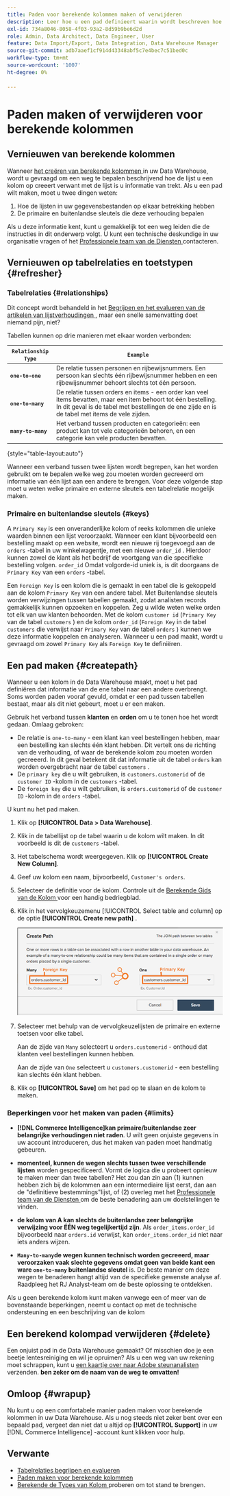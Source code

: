 ```yaml
---
title: Paden voor berekende kolommen maken of verwijderen
description: Leer hoe u een pad definieert waarin wordt beschreven hoe de tabel waarin u een kolom maakt, verwant is aan de tabel waaruit u gegevens aan het ophalen bent.
exl-id: 734a8046-8058-4f03-93a2-8d59b9be6d2d
role: Admin, Data Architect, Data Engineer, User
feature: Data Import/Export, Data Integration, Data Warehouse Manager
source-git-commit: adb7aaef1cf914d43348abf5c7e4bec7c51bed0c
workflow-type: tm+mt
source-wordcount: '1007'
ht-degree: 0%

---
```


# Paden maken of verwijderen voor berekende kolommen

## Vernieuwen van berekende kolommen

Wanneer [ het creëren van berekende kolommen ](../data-warehouse-mgr/creating-calculated-columns.md) in uw Data Warehouse, wordt u gevraagd om een weg te bepalen beschrijvend hoe de lijst u een kolom op creeert verwant met de lijst is u informatie van trekt. Als u een pad wilt maken, moet u twee dingen weten:

1. Hoe de lijsten in uw gegevensbestanden op elkaar betrekking hebben
1. De primaire en buitenlandse sleutels die deze verhouding bepalen

Als u deze informatie kent, kunt u gemakkelijk tot een weg leiden die de instructies in dit onderwerp volgt. U kunt een technische deskundige in uw organisatie vragen of het [ Professionele team van de Diensten ](https://experienceleague.adobe.com/docs/commerce-knowledge-base/kb/troubleshooting/miscellaneous/mbi-service-policies.html) contacteren.

## Vernieuwen op tabelrelaties en toetstypen {#refresher}

### Tabelrelaties {#relationships}

Dit concept wordt behandeld in het [ Begrijpen en het evalueren van de artikelen van lijstverhoudingen ](../../data-analyst/data-warehouse-mgr/table-relationships.md), maar een snelle samenvatting doet niemand pijn, niet?

Tabellen kunnen op drie manieren met elkaar worden verbonden:

| **`Relationship Type`** | **`Example`** |
|-----|-----|
| **`one-to-one`** | De relatie tussen personen en rijbewijsnummers. Een persoon kan slechts één rijbewijsnummer hebben en een rijbewijsnummer behoort slechts tot één persoon. |
| **`one-to-many`** | De relatie tussen orders en items - een order kan veel items bevatten, maar een item behoort tot één bestelling. In dit geval is de tabel met bestellingen de ene zijde en is de tabel met items de vele zijden. |
| **`many-to-many`** | Het verband tussen producten en categorieën: een product kan tot vele categorieën behoren, en een categorie kan vele producten bevatten. |

{style="table-layout:auto"}

Wanneer een verband tussen twee lijsten wordt begrepen, kan het worden gebruikt om te bepalen welke weg zou moeten worden gecreeerd om informatie van één lijst aan een andere te brengen. Voor deze volgende stap moet u weten welke primaire en externe sleutels een tabelrelatie mogelijk maken.

### Primaire en buitenlandse sleutels {#keys}

A `Primary Key` is een onveranderlijke kolom of reeks kolommen die unieke waarden binnen een lijst veroorzaakt. Wanneer een klant bijvoorbeeld een bestelling maakt op een website, wordt een nieuwe rij toegevoegd aan de `orders` -tabel in uw winkelwagentje, met een nieuwe `order_id` . Hierdoor kunnen zowel de klant als het bedrijf de voortgang van die specifieke bestelling volgen. `order_id` Omdat volgorde-id uniek is, is dit doorgaans de `Primary Key` van een `orders` -tabel.

Een `Foreign Key` is een kolom die is gemaakt in een tabel die is gekoppeld aan de kolom `Primary Key` van een andere tabel. Met Buitenlandse sleutels worden verwijzingen tussen tabellen gemaakt, zodat analisten records gemakkelijk kunnen opzoeken en koppelen. Zeg u wilde weten welke orden tot elk van uw klanten behoorden. Met de kolom `customer id` (`Primary Key` van de tabel `customers` ) en de kolom `order_id` (`Foreign Key` in de tabel `customers` die verwijst naar `Primary Key` van de tabel `orders` ) kunnen we deze informatie koppelen en analyseren. Wanneer u een pad maakt, wordt u gevraagd om zowel `Primary Key` als `Foreign Key` te definiëren.

## Een pad maken {#createpath}

Wanneer u een kolom in de Data Warehouse maakt, moet u het pad definiëren dat informatie van de ene tabel naar een andere overbrengt. Soms worden paden vooraf gevuld, omdat er een pad tussen tabellen bestaat, maar als dit niet gebeurt, moet u er een maken.

Gebruik het verband tussen **klanten** en **orden** om u te tonen hoe het wordt gedaan. Omlaag gebroken:

* De relatie is `one-to-many` - een klant kan veel bestellingen hebben, maar een bestelling kan slechts één klant hebben. Dit vertelt ons de richting van de verhouding, of waar de berekende kolom zou moeten worden gecreeerd. In dit geval betekent dit dat informatie uit de tabel `orders` kan worden overgebracht naar de tabel `customers` .
* De `primary key` die u wilt gebruiken, is `customers.customerid` of de `customer ID` -kolom in de `customers` -tabel.
* De `foreign key` die u wilt gebruiken, is `orders.customerid` of de `customer ID` -kolom in de `orders` -tabel.

U kunt nu het pad maken.

1. Klik op **[!UICONTROL Data > Data Warehouse]**.
1. Klik in de tabellijst op de tabel waarin u de kolom wilt maken. In dit voorbeeld is dit de `customers` -tabel.
1. Het tabelschema wordt weergegeven. Klik op **[!UICONTROL Create New Column]**.
1. Geef uw kolom een naam, bijvoorbeeld, `Customer's orders`.
1. Selecteer de definitie voor de kolom. Controle uit de [ Berekende Gids van de Kolom ](../data-warehouse-mgr/creating-calculated-columns.md) voor een handig bedriegblad.
1. Klik in het vervolgkeuzemenu [!UICONTROL Select table and column] op de optie **[!UICONTROL Create new path]** .

   ![ Creërend wegen voor berekende kolommen modaal ](../../assets/Creating_Paths_modal.png)

1. Selecteer met behulp van de vervolgkeuzelijsten de primaire en externe toetsen voor elke tabel.

   Aan de zijde van `Many` selecteert u `orders.customerid` - onthoud dat klanten veel bestellingen kunnen hebben.

   Aan de zijde van `One` selecteert u `customers.customerid` - een bestelling kan slechts één klant hebben.

1. Klik op **[!UICONTROL Save]** om het pad op te slaan en de kolom te maken.

### Beperkingen voor het maken van paden {#limits}

* **[!DNL Commerce Intelligence]kan primaire/buitenlandse zeer belangrijke verhoudingen niet raden**. U wilt geen onjuiste gegevens in uw account introduceren, dus het maken van paden moet handmatig gebeuren.

* **momenteel, kunnen de wegen slechts tussen twee verschillende lijsten** worden gespecificeerd. Vormt de logica die u probeert opnieuw te maken meer dan twee tabellen? Het zou dan zin aan (1) kunnen hebben zich bij de kolommen aan een intermediaire lijst eerst, dan aan de &quot;definitieve bestemmings&quot;lijst, of (2) overleg met het [ Professionele team van de Diensten ](https://experienceleague.adobe.com/docs/commerce-knowledge-base/kb/troubleshooting/miscellaneous/mbi-service-policies.html) om de beste benadering aan uw doelstellingen te vinden.

* **de kolom van A kan slechts de buitenlandse zeer belangrijke verwijzing voor ÉÉN weg tegelijkertijd zijn**. Als `order_items.order_id` bijvoorbeeld naar `orders.id` verwijst, kan `order_items.order_id` niet naar iets anders wijzen.

* **`Many-to-many`de wegen kunnen technisch worden gecreeerd, maar veroorzaken vaak slechte gegevens omdat geen van beide kant een ware `one-to-many` buitenlandse sleutel** is. De beste manier om deze wegen te benaderen hangt altijd van de specifieke gewenste analyse af. Raadpleeg het RJ Analyst-team om de beste oplossing te ontdekken.

Als u geen berekende kolom kunt maken vanwege een of meer van de bovenstaande beperkingen, neemt u contact op met de technische ondersteuning en een beschrijving van de kolom

## Een berekend kolompad verwijderen {#delete}

Een onjuist pad in de Data Warehouse gemaakt? Of misschien doe je een beetje lentesreiniging en wil je opruimen? Als u een weg van uw rekening moet schrappen, kunt u [ een kaartje over naar Adobe steunanalisten ](../../guide-overview.md#Submitting-a-Support-Ticket) verzenden. **ben zeker om de naam van de weg te omvatten!**

## Omloop {#wrapup}

Nu kunt u op een comfortabele manier paden maken voor berekende kolommen in uw Data Warehouse. Als u nog steeds niet zeker bent over een bepaald pad, vergeet dan niet dat u altijd op **[!UICONTROL Support]** in uw [!DNL Commerce Intelligence] -account kunt klikken voor hulp.

## Verwante

* [Tabelrelaties begrijpen en evalueren](../data-warehouse-mgr/table-relationships.md)
* [Paden maken voor berekende kolommen](../data-warehouse-mgr/create-paths-calc-columns.md)
* [ Berekende de Types van Kolom ](../data-warehouse-mgr/calc-column-types.md) proberen om tot stand te brengen.
